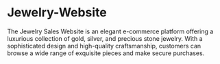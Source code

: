 # Jewelry-Website
The Jewelry Sales Website is an elegant e-commerce platform offering a luxurious collection of gold, silver, and precious stone jewelry. With a sophisticated design and high-quality craftsmanship, customers can browse a wide range of exquisite pieces and make secure purchases.
